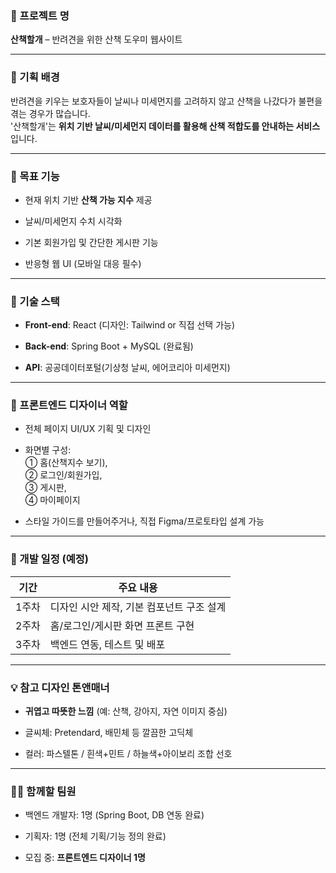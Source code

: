 ### 📝 프로젝트 명

**산책할개** – 반려견을 위한 산책 도우미 웹사이트

---

### 📌 기획 배경

반려견을 키우는 보호자들이 날씨나 미세먼지를 고려하지 않고 산책을 나갔다가 불편을 겪는 경우가 많습니다.  
'산책할개'는 **위치 기반 날씨/미세먼지 데이터를 활용해 산책 적합도를 안내하는 서비스**입니다.

---

### 🎯 목표 기능

- 현재 위치 기반 **산책 가능 지수** 제공
    
- 날씨/미세먼지 수치 시각화
    
- 기본 회원가입 및 간단한 게시판 기능
    
- 반응형 웹 UI (모바일 대응 필수)
    

---

### 🧩 기술 스택

- **Front-end**: React (디자인: Tailwind or 직접 선택 가능)
    
- **Back-end**: Spring Boot + MySQL (완료됨)
    
- **API**: 공공데이터포털(기상청 날씨, 에어코리아 미세먼지)
    

---

### 🎨 프론트엔드 디자이너 역할

- 전체 페이지 UI/UX 기획 및 디자인
    
- 화면별 구성:  
    ① 홈(산책지수 보기),  
    ② 로그인/회원가입,  
    ③ 게시판,  
    ④ 마이페이지
    
- 스타일 가이드를 만들어주거나, 직접 Figma/프로토타입 설계 가능
    

---

### 📅 개발 일정 (예정)

|기간|주요 내용|
|---|---|
|1주차|디자인 시안 제작, 기본 컴포넌트 구조 설계|
|2주차|홈/로그인/게시판 화면 프론트 구현|
|3주차|백엔드 연동, 테스트 및 배포|

---

### 💡 참고 디자인 톤앤매너

- **귀엽고 따뜻한 느낌** (예: 산책, 강아지, 자연 이미지 중심)
    
- 글씨체: Pretendard, 배민체 등 깔끔한 고딕체
    
- 컬러: 파스텔톤 / 흰색+민트 / 하늘색+아이보리 조합 선호
    

---

### 🙋‍♀️ 함께할 팀원

- 백엔드 개발자: 1명 (Spring Boot, DB 연동 완료)
    
- 기획자: 1명 (전체 기획/기능 정의 완료)
    
- 모집 중: **프론트엔드 디자이너 1명**